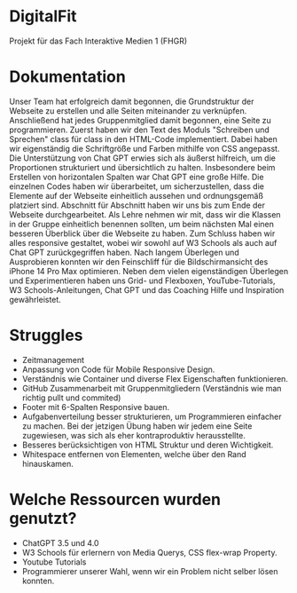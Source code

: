 # DigitalFit
 Projekt für das Fach Interaktive Medien 1 (FHGR)

# Dokumentation
Unser Team hat erfolgreich damit begonnen, die Grundstruktur der Webseite zu erstellen und alle Seiten miteinander zu verknüpfen. Anschließend hat jedes Gruppenmitglied damit begonnen, eine Seite zu programmieren. Zuerst haben wir den Text des Moduls "Schreiben und Sprechen" class für class in den HTML-Code implementiert. Dabei haben wir eigenständig die Schriftgröße und Farben mithilfe von CSS angepasst. Die Unterstützung von Chat GPT erwies sich als äußerst hilfreich, um die Proportionen strukturiert und übersichtlich zu halten. Insbesondere beim Erstellen von horizontalen Spalten war Chat GPT eine große Hilfe. Die einzelnen Codes haben wir überarbeitet, um sicherzustellen, dass die Elemente auf der Webseite einheitlich aussehen und ordnungsgemäß platziert sind. Abschnitt für Abschnitt haben wir uns bis zum Ende der Webseite durchgearbeitet. Als Lehre nehmen wir mit, dass wir die Klassen in der Gruppe einheitlich benennen sollten, um beim nächsten Mal einen besseren Überblick über die Webseite zu haben. Zum Schluss haben wir alles responsive gestaltet, wobei wir sowohl auf W3 Schools als auch auf Chat GPT zurückgegriffen haben. Nach langem Überlegen und Ausprobieren konnten wir den Feinschliff für die Bildschirmansicht des iPhone 14 Pro Max optimieren. Neben dem vielen eigenständigen Überlegen und Experimentieren haben uns Grid- und Flexboxen, YouTube-Tutorials, W3 Schools-Anleitungen, Chat GPT und das Coaching Hilfe und Inspiration gewährleistet.

# Struggles
- Zeitmanagement
- Anpassung von Code für Mobile Responsive Design.
- Verständnis wie Container und diverse Flex Eigenschaften funktionieren.
- GitHub Zusammenarbeit mit Gruppenmitgliedern (Verständnis wie man richtig pullt und commited)
- Footer mit 6-Spalten Responsive bauen.
- Aufgabenverteilung besser strukturieren, um Programmieren einfacher zu machen. Bei der jetzigen Übung haben wir jedem eine Seite zugewiesen, was sich als eher kontraproduktiv herausstellte.
- Besseres berücksichtigen von HTML Struktur und deren Wichtigkeit.
- Whitespace entfernen von Elementen, welche über den Rand hinauskamen.

# Welche Ressourcen wurden genutzt?
- ChatGPT 3.5 und 4.0
- W3 Schools für erlernern von Media Querys, CSS flex-wrap Property.
- Youtube Tutorials
- Programmierer unserer Wahl, wenn wir ein Problem nicht selber lösen konnten.
